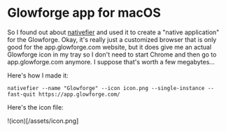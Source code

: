 # Glowforge app for macOS

So I found out about [nativefier](https://github.com/jiahaog/nativefier) and used it to create a "native application" for the Glowforge. 
Okay, it's really just a customized browser that is only good for the app.glowforge.com website,
but it does give me an actual Glowforge icon in my tray so I don't need to start Chrome and then
go to app.glowforge.com anymore. I suppose that's worth a few megabytes...

Here's how I made it:

```
nativefier --name "Glowforge" --icon icon.png --single-instance --fast-quit https://app.glowforge.com/
```

Here's the icon file:

!(icon)[/assets/icon.png]
